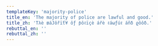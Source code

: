 ```yaml
---
templateKey: 'majority-police'
title_en: 'The majority of police are lawful and good.'
title_zh: 'Tλè ₥áJôřïƭ¥ ôƒ ƥôℓïçè ářè ℓáωƒúℓ áñδ ϱôôδ.'
rebuttal_en: ''
rebuttal_zh: ''
---
```

